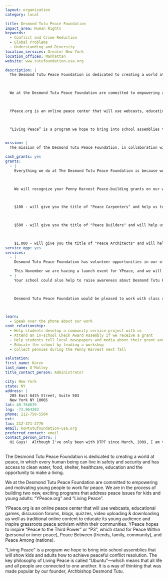 ```yaml
---
layout: organization
category: local

title: Desmond Tutu Peace Foundation
impact_area: Human Rights
keywords: 
  - Conflict and Crime Reduction
  - Global Problems
  - Understanding and Diversity
location_services: Greater New York
location_offices: Manhattan
website: www.tutufoundation-usa.org

description: |
  The Desmond Tutu Peace Foundation is dedicated to creating a world at peace, in which every human being can live in safety and security and has access to clean water, food, shelter, healthcare, education and the opportunity to make a living.

  

  We at the Desmond Tutu Peace Foundation are committed to empowering and motivating young people to work for peace. We are in the process of building two new, exciting programs that address peace issues for kids and young adults: “YPeace.org” and “Living Peace”.

  

  YPeace.org is an online peace center that will use webcasts, educational games, discussion forums, blogs, quizzes, video uploading & downloading as well as traditional online content to educate its young audience and inspire grassroots peace activism within their communities.  YPeace hopes to inspire “Peace to the Third Power” or “P3”, which stand for Peace Within (personal or inner peace), Peace Between (friends, family, community), and Peace Among (nations).

  

  “Living Peace” is a program we hope to bring into school assemblies that will show kids and adults how to achieve peaceful conflict resolution. The key philosophy of Living Peace is called “Ubuntu”—which means that all life and all people are connected to one another.  It is a way of thinking that was made popular by our founder, Archbishop Desmond Tutu.

  
mission: |
  The mission of the Desmond Tutu Peace Foundation, in collaboration with the Desmond Tutu Peace Centre and Peace Trust, is to support and promote the creation of a culture of peace throughout the world.  In the spirit of our founder, Nobel Peace Laureate Archbishop Desmond Tutu, and the South African experience, we are dedicated to advancing reconciliation, peace-building, non-violence, conflict resolution and ethical leadership so that all may live in a more peaceable and sustainable world.

cash_grants: yes
grants: 
  - |
    Everything we do at The Desmond Tutu Peace Foundation is because we are trying to build peace throughout the world and in our homes.  The Cash Grants you give to us help us achieve those goals.

    

    We will recognize your Penny Harvest Peace-building grants on our website at the following levels:

    

    $100 - will give you the title of "Peace Carpenters" and help us to spread Desmond Tutu's message of peace.

    

    $500 - will give you the title of "Peace Builders" and will help us in our final stages of creating YPeace.org.

    

    $1,000 - will give you the title of "Peace Architects" and will help us as we plan and design our Living Peace program.
service_opp: yes
services: 
  - |
    Desmond Tutu Peace Foundation has volunteer opportunities in our office and at special events. We can add your name to our volunteer roster & we will contact you via email blast when we need your help in our office or for an event. 

    This November we are having a launch event for YPeace, and we will need volunteers in as we prepare for the event, and during the event. We will have details about the event coming soon!
  - |
    Your school could also help to raise awareness about Desmond Tutu Peace Foundation by hosting a fundraising event (flea market, bake sale, etc.)

    

    Desmond Tutu Peace Foundation would be pleased to work with class representatives to arrange a special volunteer opportunity in your community around any of our programs and services. Please just let us know your class is interested! 

    

learn: 
  - Speak over the phone about our work
cont_relationship: 
  - Help students develop a community service project with us
  - Attend an in-school Check Award Assembly if we receive a grant
  - Help students tell local newspapers and media about their grant and/or project with us
  - Educate the school by leading a workshop
  - Collect pennies during the Penny Harvest next fall

salutation: 
first_name: Karen
last_name: O'Malley
title_contact_person: Administrator

city: New York
state: NY
address: |
  205 East 64th Street, Suite 503  
  New York NY 10065
lat: 40.764639
lng: -73.964203
phone: 212-750-5504
ext: 
fax: 212-371-2776
email: ko@tutufoundation-usa.org
preferred_contact: email
contact_person_intro: |
  Hi Guys!  Although I've only been with DTPF since March, 2009, I am totally PSYCHED about working with Common Cents and the Penny Harvest.  At DTPF we believe in a vision of world peace and I believe that world peace begins with you, the kids who CARE!
---
```

The Desmond Tutu Peace Foundation is dedicated to creating a world at peace, in which every human being can live in safety and security and has access to clean water, food, shelter, healthcare, education and the opportunity to make a living.



We at the Desmond Tutu Peace Foundation are committed to empowering and motivating young people to work for peace. We are in the process of building two new, exciting programs that address peace issues for kids and young adults: “YPeace.org” and “Living Peace”.



YPeace.org is an online peace center that will use webcasts, educational games, discussion forums, blogs, quizzes, video uploading & downloading as well as traditional online content to educate its young audience and inspire grassroots peace activism within their communities.  YPeace hopes to inspire “Peace to the Third Power” or “P3”, which stand for Peace Within (personal or inner peace), Peace Between (friends, family, community), and Peace Among (nations).



“Living Peace” is a program we hope to bring into school assemblies that will show kids and adults how to achieve peaceful conflict resolution. The key philosophy of Living Peace is called “Ubuntu”—which means that all life and all people are connected to one another.  It is a way of thinking that was made popular by our founder, Archbishop Desmond Tutu.

